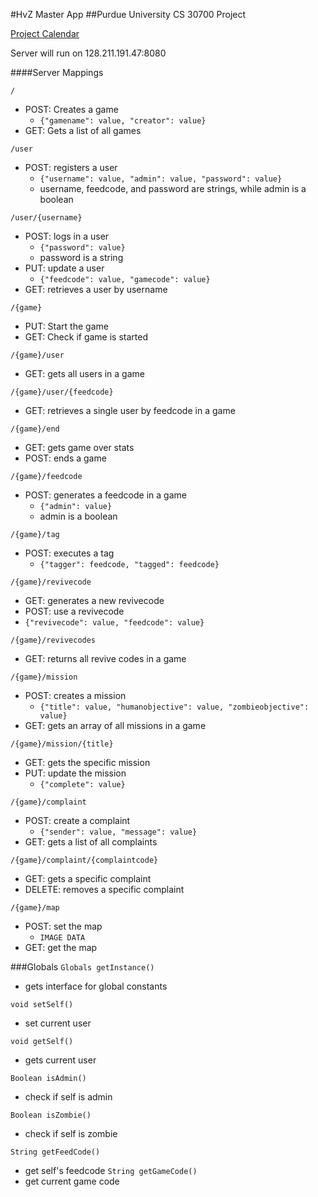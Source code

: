 #HvZ Master App
##Purdue University CS 30700 Project

[Project Calendar](https://www.google.com/calendar/embed?src=9nbo43qa79nmsmpnseo66n64oo%40group.calendar.google.com&ctz=America/New_York)

Server will run on 128.211.191.47:8080


####Server Mappings

`/`

 * POST: Creates a game
 	* `{"gamename": value, "creator": value}`
 * GET: Gets a list of all games

`/user`

 * POST: registers a user
 	* `{"username": value, "admin": value, "password": value}`
 	* username, feedcode, and password are strings, while admin is a boolean


`/user/{username}`

 * POST: logs in a user
 	* `{"password": value}`
 	* password is a string
 * PUT: update a user
 	* `{"feedcode": value, "gamecode": value}`
 * GET:  retrieves a user by username

`/{game}`

 * PUT: Start the game
 * GET: Check if game is started

`/{game}/user`

 * GET: gets all users in a game

`/{game}/user/{feedcode}`

 * GET: retrieves a single user by feedcode in a game

`/{game}/end`

 * GET: gets game over stats
 * POST: ends a game

`/{game}/feedcode`

 * POST: generates a feedcode in a game
 	* `{"admin": value}`
 	* admin is a boolean

`/{game}/tag`

 * POST: executes a tag
 	* `{"tagger": feedcode, "tagged": feedcode}`

`/{game}/revivecode`
 * GET: generates a new revivecode
 * POST: use a revivecode
  * `{"revivecode": value, "feedcode": value}`

`/{game}/revivecodes`
 * GET: returns all revive codes in a game

`/{game}/mission`
 * POST: creates a mission
 	* `{"title": value, "humanobjective": value, "zombieobjective": value}`
 * GET: gets an array of all missions in a game

`/{game}/mission/{title}`
 * GET: gets the specific mission
 * PUT: update the mission
    * `{"complete": value}`

`/{game}/complaint`
* POST: create a complaint
	* `{"sender": value, "message": value}`
* GET: gets a list of all complaints

`/{game}/complaint/{complaintcode}`
* GET: gets a specific complaint
* DELETE: removes a specific complaint

`/{game}/map`
* POST: set the map
	* `IMAGE DATA`
* GET: get the map


###Globals
`Globals getInstance()`
 * gets interface for global constants

`void setSelf()`
 * set current user

`void getSelf()`
 * gets current user

`Boolean isAdmin()`
 * check if self is admin

`Boolean isZombie()`
 * check if self is zombie
 
`String getFeedCode()`
 * get self's feedcode
`String getGameCode()`
 * get current game code
